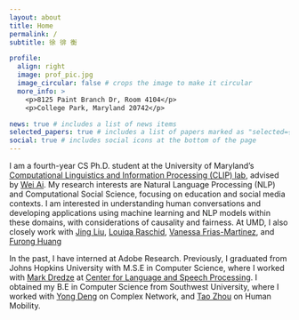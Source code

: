 ```yaml
---
layout: about
title: Home
permalink: /
subtitle: 徐 徘 衡

profile:
  align: right
  image: prof_pic.jpg
  image_circular: false # crops the image to make it circular
  more_info: >
    <p>8125 Paint Branch Dr, Room 4104</p>
    <p>College Park, Maryland 20742</p>

news: true # includes a list of news items
selected_papers: true # includes a list of papers marked as "selected={true}"
social: true # includes social icons at the bottom of the page
---
```


I am a fourth-year CS Ph.D. student at the University of Maryland’s [Computational Linguistics and Information Processing (CLIP) lab](https://wiki.umiacs.umd.edu/clip/index.php/Main_Page), advised by [Wei Ai](https://aiwei.me/). 
My research interests are Natural Language Processing (NLP) and Computational Social Science, focusing on education and social media contexts. 
I am interested in understanding human conversations and developing applications using machine learning and NLP models within these domains, with considerations of causality and fairness.
At UMD, I also closely work with [Jing Liu](https://www.jingliu.info/), [Louiqa Raschid](https://users.umiacs.umd.edu/~louiqa/), [Vanessa Frias-Martinez](https://vanessafriasmartinez.umiacs.io/), and [Furong Huang](https://furong-huang.com/) 

In the past, I have interned at Adobe Research. Previously, I graduated from Johns Hopkins University with M.S.E in Computer Science, where I worked with [Mark Dredze](https://www.cs.jhu.edu/~mdredze/) at [Center for Language and Speech Processing](https://www.clsp.jhu.edu/).
I obtained my B.E in Computer Science from Southwest University, where I worked with [Yong Deng](https://scholar.google.com/citations?user=Zuhod6sAAAAJ&hl=en) on Complex Network, and [Tao Zhou](https://scholar.google.com/citations?user=MXgWgmEAAAAJ&hl=en) on Human Mobility.